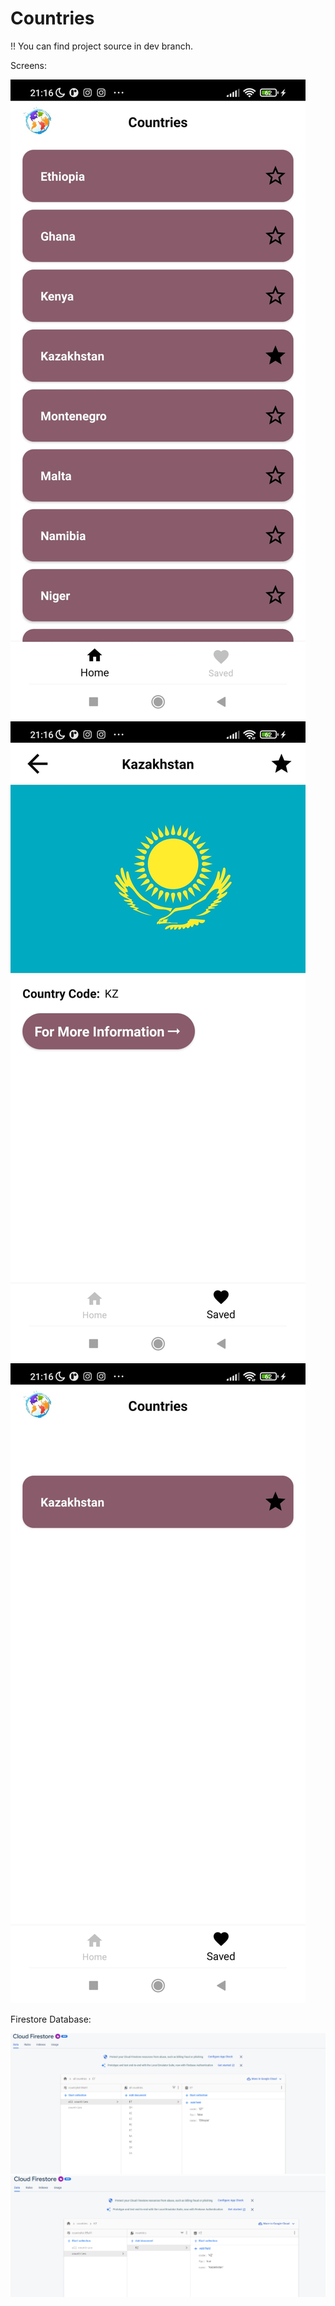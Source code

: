# Countries

!! You can find project source in dev branch.


Screens:

![](screenshots/HomeScreen.jpeg)
![](screenshots/detailScreen.jpeg)
![](screenshots/SavedScreen.jpeg)


Firestore Database:

![](screenshots/firestore1.png)
![](screenshots/firestore2.png)
